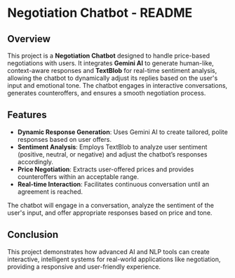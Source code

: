 # Negotiation Chatbot - README

## Overview

This project is a **Negotiation Chatbot** designed to handle price-based negotiations with users. It integrates **Gemini AI** to generate human-like, context-aware responses and **TextBlob** for real-time sentiment analysis, allowing the chatbot to dynamically adjust its replies based on the user's input and emotional tone. The chatbot engages in interactive conversations, generates counteroffers, and ensures a smooth negotiation process.

## Features

- **Dynamic Response Generation**: Uses Gemini AI to create tailored, polite responses based on user offers.
- **Sentiment Analysis**: Employs TextBlob to analyze user sentiment (positive, neutral, or negative) and adjust the chatbot’s responses accordingly.
- **Price Negotiation**: Extracts user-offered prices and provides counteroffers within an acceptable range.
- **Real-time Interaction**: Facilitates continuous conversation until an agreement is reached.

The chatbot will engage in a conversation, analyze the sentiment of the user's input, and offer appropriate responses based on price and tone.

## Conclusion

This project demonstrates how advanced AI and NLP tools can create interactive, intelligent systems for real-world applications like negotiation, providing a responsive and user-friendly experience.
